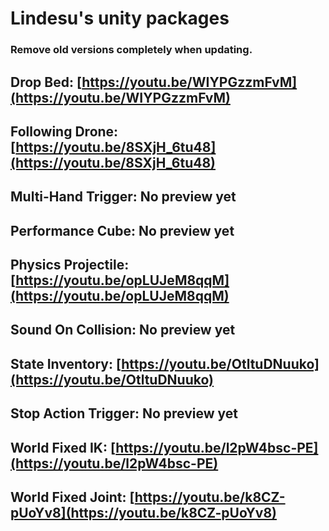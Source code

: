 # Lindesu's unity packages

### Remove old versions completely when updating.

## Drop Bed: [https://youtu.be/WIYPGzzmFvM](https://youtu.be/WIYPGzzmFvM)
## Following Drone: [https://youtu.be/8SXjH_6tu48](https://youtu.be/8SXjH_6tu48)
## Multi-Hand Trigger: No preview yet
## Performance Cube: No preview yet
## Physics Projectile: [https://youtu.be/opLUJeM8qqM](https://youtu.be/opLUJeM8qqM)
## Sound On Collision: No preview yet
## State Inventory: [https://youtu.be/OtltuDNuuko](https://youtu.be/OtltuDNuuko)
## Stop Action Trigger: No preview yet
## World Fixed IK: [https://youtu.be/l2pW4bsc-PE](https://youtu.be/l2pW4bsc-PE)
## World Fixed Joint: [https://youtu.be/k8CZ-pUoYv8](https://youtu.be/k8CZ-pUoYv8)

